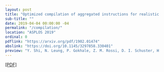 ```yaml
---
layout: post
title: "Optimized compilation of aggregated instructions for realistic quantum computers"
sub-title: ""
date: 2019-04-04 00:00:00 -04
permalink: "/compilation/"
location: "ASPLOS 2019"
ordinal: 0
pdflink: "https://arxiv.org/pdf/1902.01474"
abslink: "https://doi.org/10.1145/3297858.330401"
preview: "Y. Shi, N. Leung, P. Gokhale, Z. M. Rossi, D. I. Schuster, H. Hoffmann, F. T. Chong"
---
```

[\[PDF\]](https://arxiv.org/pdf/1902.01474)

